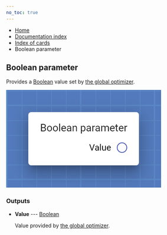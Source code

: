 ```yaml
---
no_toc: true
---
```


<ul class="breadcrumb">
    <li><a href="">Home</a></li>
    <li><a href="documentation">Documentation index</a></li>
    <li><a href="cards/">Index of cards</a></li>
    <li>Boolean parameter</li>
</ul>

## Boolean parameter

Provides a [Boolean](types/Boolean) value set by [the global optimizer](work_screen#fine-tune-parameters-automatically).

!["Boolean parameter" card](assets/img/cards/parameterBoolean.png)




### Outputs


* **Value** --- [Boolean](types/Boolean)

  Value provided by [the global optimizer](work_screen#fine-tune-parameters-automatically).




